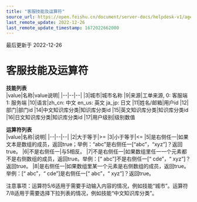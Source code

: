 ```yaml
---
title: "客服技能及运算符"
source_url: https://open.feishu.cn/document/server-docs/helpdesk-v1/agent-function/agent_skill_rule/operator-options
last_remote_update: 2022-12-26
last_remote_update_timestamp: 1672022662000
---
```

最后更新于 2022-12-26

# 客服技能及运算符
**技能列表**<br> 
|value|名称|value说明|
|--|--|--|
|3|城市|城市名称
|9|来源|工单来源, 0: 客服端 1: 服务端
|10|语言|zh_cn: 中文 en_us: 英文 ja_jp: 日文
|11|姓名/邮箱|用户id
|12|部门|部门id
|14|中文知识库分类|知识库分类id
|15|英文知识库分类|知识库分类id
|16|日文知识库分类|知识库分类id
|17|用户级别|级别数值

**运算符列表**<br> 
|value|名称|说明|
|--|--|--|
|2|大于等于|>=
|3|小于等于|<=
|5|是右侧任一|如果文本是数组的成员，返回true；举例：“abc”是右侧任一[“abc”，“xyz”]？返回true。
|6|不是右侧任一|与5相反。
|7|不是右侧任一|如果数组里任一一个元素都不是右侧数组的成员，返回true。举例：[“ abc”]不是右侧任一[“ cde”，“ xyz”]？返回true。
|8|是右侧任一|如果数组里某一个元素是右侧数组的成员，返回true。举例：[“ abc”，“ cde”]是右侧任一[“ abc”，“ xyz”]？返回true。

注意事项：运算符5/6适用于需要手动输入内容的情况，例如技能“城市”。运算符7/8适用于需要选择下拉列表的情况，例如技能“中文知识库分类”。
